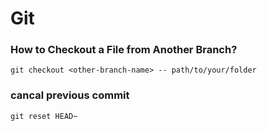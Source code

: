 # Git

### How to Checkout a File from Another Branch?

```shell
git checkout <other-branch-name> -- path/to/your/folder
```

### cancal previous commit

```shell
git reset HEAD~
```
